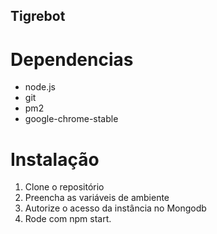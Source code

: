 ## Tigrebot

# Dependencias
+ node.js
+ git
+ pm2
+ google-chrome-stable

# Instalação
1. Clone o repositório
2. Preencha as variáveis de ambiente
3. Autorize o acesso da instância no Mongodb
4. Rode com npm start.
